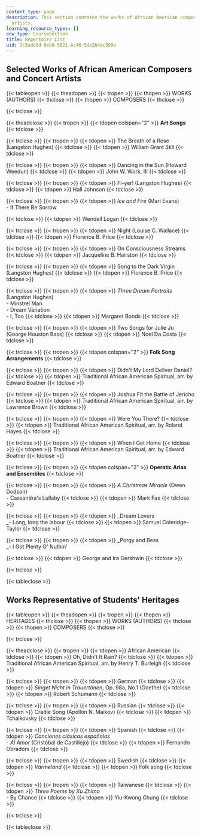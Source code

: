 ```yaml
---
content_type: page
description: This section contains the works of African American composers and concert
  artists.
learning_resource_types: []
ocw_type: CourseSection
title: Repertoire List
uid: 3c5adc0d-6cb8-5821-bc46-5de2b4ec399a
---
```


Selected Works of African American Composers and Concert Artists
----------------------------------------------------------------

{{< tableopen >}}
{{< theadopen >}}
{{< tropen >}}
{{< thopen >}}
WORKS (AUTHORS)
{{< thclose >}}
{{< thopen >}}
COMPOSERS
{{< thclose >}}

{{< trclose >}}

{{< theadclose >}}
{{< tropen >}}
{{< tdopen colspan="2" >}}
**Art Songs**
{{< tdclose >}}

{{< trclose >}}
{{< tropen >}}
{{< tdopen >}}
The Breath of a Rose (Langston Hughes)
{{< tdclose >}}
{{< tdopen >}}
William Grant Still
{{< tdclose >}}

{{< trclose >}}
{{< tropen >}}
{{< tdopen >}}
Dancing in the Sun (Howard Weedun)
{{< tdclose >}}
{{< tdopen >}}
John W. Work, III
{{< tdclose >}}

{{< trclose >}}
{{< tropen >}}
{{< tdopen >}}
Fi-yer! (Langston Hughes)
{{< tdclose >}}
{{< tdopen >}}
Hall Johnson
{{< tdclose >}}

{{< trclose >}}
{{< tropen >}}
{{< tdopen >}}
_Ice and Fire_ (Mari Evans)  
\- If There Be Sorrow  

{{< tdclose >}}
{{< tdopen >}}
Wendell Logan
{{< tdclose >}}

{{< trclose >}}
{{< tropen >}}
{{< tdopen >}}
Night (Louise C. Wallace)
{{< tdclose >}}
{{< tdopen >}}
Florence B. Price
{{< tdclose >}}

{{< trclose >}}
{{< tropen >}}
{{< tdopen >}}
On Consciousness Streams
{{< tdclose >}}
{{< tdopen >}}
Jacqueline B. Hairston
{{< tdclose >}}

{{< trclose >}}
{{< tropen >}}
{{< tdopen >}}
Song to the Dark Virgin (Langston Hughes)
{{< tdclose >}}
{{< tdopen >}}
Florence B. Price
{{< tdclose >}}

{{< trclose >}}
{{< tropen >}}
{{< tdopen >}}
_Three Dream Portraits_ (Langston Hughes)  
\- Minstrel Man  
\- Dream Variation  
\- I, Too
{{< tdclose >}}
{{< tdopen >}}
Margaret Bonds
{{< tdclose >}}

{{< trclose >}}
{{< tropen >}}
{{< tdopen >}}
Two Songs for Julie Ju (George Houston Bass)
{{< tdclose >}}
{{< tdopen >}}
Noel Da Costa
{{< tdclose >}}

{{< trclose >}}
{{< tropen >}}
{{< tdopen colspan="2" >}}
**Folk Song Arrangements**
{{< tdclose >}}

{{< trclose >}}
{{< tropen >}}
{{< tdopen >}}
Didn't My Lord Deliver Daniel?
{{< tdclose >}}
{{< tdopen >}}
Traditional African American Spiritual, arr. by Edward Boatner
{{< tdclose >}}

{{< trclose >}}
{{< tropen >}}
{{< tdopen >}}
Joshua Fit the Battle of Jericho
{{< tdclose >}}
{{< tdopen >}}
Traditional African American Spiritual, arr. by Lawrence Brown
{{< tdclose >}}

{{< trclose >}}
{{< tropen >}}
{{< tdopen >}}
Were You There?
{{< tdclose >}}
{{< tdopen >}}
Traditional African American Spiritual, arr. by Roland Hayes
{{< tdclose >}}

{{< trclose >}}
{{< tropen >}}
{{< tdopen >}}
When I Get Home
{{< tdclose >}}
{{< tdopen >}}
Traditional African American Spiritual, arr. by Edward Boatner
{{< tdclose >}}

{{< trclose >}}
{{< tropen >}}
{{< tdopen colspan="2" >}}
**Operatic Arias and Ensembles**
{{< tdclose >}}

{{< trclose >}}
{{< tropen >}}
{{< tdopen >}}
_A Christmas Miracle_ (Owen Dodson)  
\- Cassandra's Lullaby
{{< tdclose >}}
{{< tdopen >}}
Mark Fax
{{< tdclose >}}

{{< trclose >}}
{{< tropen >}}
{{< tdopen >}}
_Dream Lovers  
_\- Long, long the labour
{{< tdclose >}}
{{< tdopen >}}
Samuel Coleridge-Taylor
{{< tdclose >}}

{{< trclose >}}
{{< tropen >}}
{{< tdopen >}}
_Porgy and Bess  
_\- I Got Plenty O' Nuthin'  

{{< tdclose >}}
{{< tdopen >}}
George and Ira Gershwin
{{< tdclose >}}

{{< trclose >}}

{{< tableclose >}}

Works Representative of Students' Heritages
-------------------------------------------

{{< tableopen >}}
{{< theadopen >}}
{{< tropen >}}
{{< thopen >}}
HERITAGES
{{< thclose >}}
{{< thopen >}}
WORKS (AUTHORS)
{{< thclose >}}
{{< thopen >}}
COMPOSERS
{{< thclose >}}

{{< trclose >}}

{{< theadclose >}}
{{< tropen >}}
{{< tdopen >}}
African American
{{< tdclose >}}
{{< tdopen >}}
Oh, Didn't It Rain?
{{< tdclose >}}
{{< tdopen >}}
Traditional African American Spiritual, arr. by Henry T. Burleigh
{{< tdclose >}}

{{< trclose >}}
{{< tropen >}}
{{< tdopen >}}
German
{{< tdclose >}}
{{< tdopen >}}
_Singet Nicht in Trauertönen_, Op. 98a, No.1 (Goethe)
{{< tdclose >}}
{{< tdopen >}}
Robert Schumann
{{< tdclose >}}

{{< trclose >}}
{{< tropen >}}
{{< tdopen >}}
Russian
{{< tdclose >}}
{{< tdopen >}}
Cradle Song (Apollon N. Maikov)
{{< tdclose >}}
{{< tdopen >}}
Tchaikovsky
{{< tdclose >}}

{{< trclose >}}
{{< tropen >}}
{{< tdopen >}}
Spanish
{{< tdclose >}}
{{< tdopen >}}
_Canciones clásicas españolas  
\- Al Amor_ (Cristóbal de Castillejo)
{{< tdclose >}}
{{< tdopen >}}
Fernando Obradors
{{< tdclose >}}

{{< trclose >}}
{{< tropen >}}
{{< tdopen >}}
Swedish
{{< tdclose >}}
{{< tdopen >}}
_Värmeland_
{{< tdclose >}}
{{< tdopen >}}
Folk song
{{< tdclose >}}

{{< trclose >}}
{{< tropen >}}
{{< tdopen >}}
Taiwanese
{{< tdclose >}}
{{< tdopen >}}
_Three Poems by Xu Zhimo  
\-_ By Chance
{{< tdclose >}}
{{< tdopen >}}
Yiu-Kwong Chung
{{< tdclose >}}

{{< trclose >}}

{{< tableclose >}}
